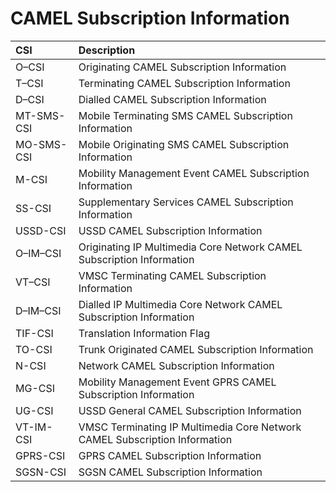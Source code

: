 # CAMEL Subscription Information #

|CSI|Description|
|:--|:----------|
|O–CSI|Originating CAMEL Subscription Information|
|T–CSI|Terminating CAMEL Subscription Information|
|D–CSI|Dialled CAMEL Subscription Information|
|MT-SMS-CSI|Mobile Terminating SMS CAMEL Subscription Information|
|MO-SMS-CSI|Mobile Originating SMS CAMEL Subscription Information|
|M-CSI|Mobility Management Event CAMEL Subscription Information|
|SS-CSI|Supplementary Services CAMEL Subscription Information|
|USSD-CSI|USSD CAMEL Subscription Information|
|O–IM–CSI|Originating IP Multimedia Core Network CAMEL Subscription Information|
|VT–CSI|VMSC Terminating CAMEL Subscription Information|
|D–IM–CSI|Dialled IP Multimedia Core Network CAMEL Subscription Information|
|TIF-CSI|Translation Information Flag|
|TO-CSI|Trunk Originated CAMEL Subscription Information|
|N-CSI|Network CAMEL Subscription Information|
|MG-CSI|Mobility Management Event GPRS CAMEL Subscription Information|
|UG-CSI|USSD General CAMEL Subscription Information|
|VT-IM-CSI|VMSC Terminating IP Multimedia Core Network CAMEL Subscription Information|
|GPRS-CSI|GPRS CAMEL Subscription Information|
|SGSN-CSI|SGSN CAMEL Subscription Information|
